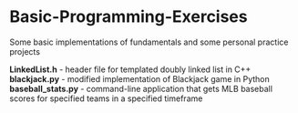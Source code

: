 # Basic-Programming-Exercises
Some basic implementations of fundamentals and some personal practice projects

**LinkedList.h** - header file for templated doubly linked list in C++
**blackjack.py** - modified implementation of Blackjack game in Python
**baseball_stats.py** - command-line application that gets MLB baseball scores for specified teams in a specified timeframe
